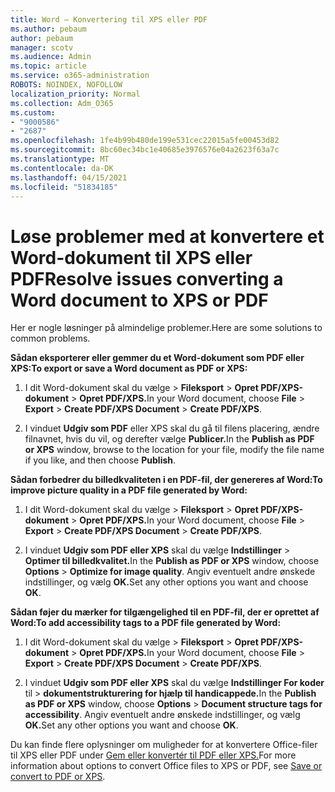 ```yaml
---
title: Word – Konvertering til XPS eller PDF
ms.author: pebaum
author: pebaum
manager: scotv
ms.audience: Admin
ms.topic: article
ms.service: o365-administration
ROBOTS: NOINDEX, NOFOLLOW
localization_priority: Normal
ms.collection: Adm_O365
ms.custom:
- "9000586"
- "2687"
ms.openlocfilehash: 1fe4b99b480de199e531cec22015a5fe00453d82
ms.sourcegitcommit: 8bc60ec34bc1e40685e3976576e04a2623f63a7c
ms.translationtype: MT
ms.contentlocale: da-DK
ms.lasthandoff: 04/15/2021
ms.locfileid: "51834185"
---
```

# <a name="resolve-issues-converting-a-word-document-to-xps-or-pdf"></a><span data-ttu-id="d6223-102">Løse problemer med at konvertere et Word-dokument til XPS eller PDF</span><span class="sxs-lookup"><span data-stu-id="d6223-102">Resolve issues converting a Word document to XPS or PDF</span></span>

<span data-ttu-id="d6223-103">Her er nogle løsninger på almindelige problemer.</span><span class="sxs-lookup"><span data-stu-id="d6223-103">Here are some solutions to common problems.</span></span> 

<span data-ttu-id="d6223-104">**Sådan eksporterer eller gemmer du et Word-dokument som PDF eller XPS:**</span><span class="sxs-lookup"><span data-stu-id="d6223-104">**To export or save a Word document as PDF or XPS:**</span></span>

1. <span data-ttu-id="d6223-105">I dit Word-dokument skal du vælge   >  **Fileksport**  >  **Opret PDF/XPS-dokument**  >  **Opret PDF/XPS.**</span><span class="sxs-lookup"><span data-stu-id="d6223-105">In your Word document, choose  **File** > **Export** > **Create PDF/XPS Document** > **Create PDF/XPS**.</span></span>

2. <span data-ttu-id="d6223-106">I vinduet **Udgiv som PDF** eller XPS skal du gå til filens placering, ændre filnavnet, hvis du vil, og derefter vælge **Publicer.**</span><span class="sxs-lookup"><span data-stu-id="d6223-106">In the **Publish as PDF or XPS** window, browse to the location for your file, modify the file name if you like, and then choose **Publish**.</span></span>

<span data-ttu-id="d6223-107">**Sådan forbedrer du billedkvaliteten i en PDF-fil, der genereres af Word:**</span><span class="sxs-lookup"><span data-stu-id="d6223-107">**To improve picture quality in a PDF file generated by Word:**</span></span>

1. <span data-ttu-id="d6223-108">I dit Word-dokument skal du vælge   >  **Fileksport**  >  **Opret PDF/XPS-dokument**  >  **Opret PDF/XPS.**</span><span class="sxs-lookup"><span data-stu-id="d6223-108">In your Word document, choose  **File** > **Export** > **Create PDF/XPS Document** > **Create PDF/XPS**.</span></span>

2. <span data-ttu-id="d6223-109">I vinduet **Udgiv som PDF eller XPS** skal du vælge **Indstillinger**  >  **Optimer til billedkvalitet.**</span><span class="sxs-lookup"><span data-stu-id="d6223-109">In the **Publish as PDF or XPS** window, choose **Options** > **Optimize for image quality**.</span></span> <span data-ttu-id="d6223-110">Angiv eventuelt andre ønskede indstillinger, og vælg **OK.**</span><span class="sxs-lookup"><span data-stu-id="d6223-110">Set any other options you want and choose **OK**.</span></span> 

<span data-ttu-id="d6223-111">**Sådan føjer du mærker for tilgængelighed til en PDF-fil, der er oprettet af Word:**</span><span class="sxs-lookup"><span data-stu-id="d6223-111">**To add accessibility tags to a PDF file generated by Word:**</span></span>
 
1. <span data-ttu-id="d6223-112">I dit Word-dokument skal du vælge   >  **Fileksport**  >  **Opret PDF/XPS-dokument**  >  **Opret PDF/XPS.**</span><span class="sxs-lookup"><span data-stu-id="d6223-112">In your Word document, choose  **File** > **Export** > **Create PDF/XPS Document** > **Create PDF/XPS**.</span></span>

2. <span data-ttu-id="d6223-113">I vinduet **Udgiv som PDF eller XPS** skal du vælge **Indstillinger For koder** til  >  **dokumentstrukturering for hjælp til handicappede.**</span><span class="sxs-lookup"><span data-stu-id="d6223-113">In the **Publish as PDF or XPS** window, choose **Options** > **Document structure tags for accessibility**.</span></span> <span data-ttu-id="d6223-114">Angiv eventuelt andre ønskede indstillinger, og vælg **OK.**</span><span class="sxs-lookup"><span data-stu-id="d6223-114">Set any other options you want and choose **OK**.</span></span>

<span data-ttu-id="d6223-115">Du kan finde flere oplysninger om muligheder for at konvertere Office-filer til XPS eller PDF under [Gem eller konvertér til PDF eller XPS.](https://support.office.com/article/d85416c5-7d77-4fd6-a216-6f4bf7c7c110)</span><span class="sxs-lookup"><span data-stu-id="d6223-115">For more information about options to convert Office files to XPS or PDF, see [Save or convert to PDF or XPS](https://support.office.com/article/d85416c5-7d77-4fd6-a216-6f4bf7c7c110).</span></span>